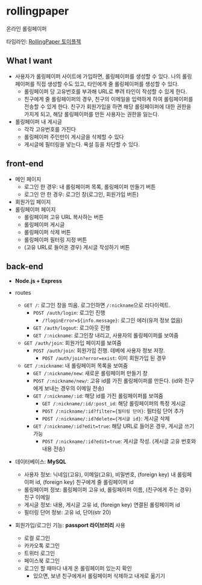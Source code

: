 # rollingpaper
온라인 롤링페이퍼

타임라인: [RollingPaper 토이플젝](https://www.notion.so/nittre/07707fc7e0ce4f1eb87d0638a4dee3b0?v=55090caacd2a44d8b0c39a346dc35c1d)

## What I want
- 사용자가 롤링페이퍼 사이트에 가입하면, 롤링페이퍼를 생성할 수 있다. 나의 롤링페이퍼를 직접 생성할 수도 있고, 타인에게 줄 롤링페이퍼를 생성할 수 있다.
    - 롤링페이퍼 당 고유번호를 부과해 URL로 뿌려 타인이 작성할 수 있게 한다.
    - 친구에게 줄 롤링페이퍼의 경우, 친구의 이메일을 입력하게 하여 롤링페이퍼를 전송할 수 있게 한다. 친구가 회원가입을 하면 해당 롤링페이퍼에 대한 권한을 가지게 되고, 해당 롤링페이퍼를 만든 사용자는 권한을 잃는다.
- 롤링페이퍼 내 게시글
    - 각각 고유번호를 가진다
    - 롤링페이퍼 주인만이 게시글을 삭제할 수 있다
    - 게시글에 필터링을 넣는다. 욕설 등을 차단할 수 있다.

## front-end
- 메인 페이지
    - 로그인 한 경우: 내 롤링페이퍼 목록, 롤링페이퍼 만들기 버튼
    - 로그인 안 한 경우: 로그인 창(로그인, 회원가입 버튼)
- 회원가입 페이지
- 롤링페이퍼 페이지
    - 롤링페이퍼 고유 URL 복사하는 버튼
    - 롤링페이퍼 게시글
    - 롤링페이퍼 삭제 버튼
    - 롤링페이퍼 필터링 지정 버튼
    - (고유 URL로 들어온 경우) 게시글 작성하기 버튼

## back-end
- **Node.js + Express**
- routes
    - `GET /`: 로그인 창을 띄움. 로그인하면 `/:nickname`으로 리다이렉트.
        - `POST /auth/login`: 로그인 진행
            - `/?loginError=${info.message}`: 로그인 에러(유저 정보 없음)
        - `GET /auth/logout`: 로그아웃 진행
        - `GET /:nickname`: 로그인창 내리고, 사용자의 롤링페이퍼를 보여줌
    - `GET /auth/join`: 회원가입 페이지를 보여줌
        - `POST /auth/join`: 회원가입 진행. 데베에 사용자 정보 저장.
            - `POST /auth/join?error=exist`: 이미 회원가입 된 경우
    - `GET /:nickname`: 내 롤링페이퍼 목록을 보여줌
        - `GET /:nickname/new`: 새로운 롤링페이퍼 만들기 창
        - `POST /:nickname/new/`: 고유 id를 가진 롤링페이퍼를 만든다. (id와 친구에게 보내는 경우의 이메일 전송)
        - `GET /:nickname/:id`: 해당 id를 가진 롤링페이퍼를 보여줌
            - `GET /:nickname/:id/:post_id`: 해당 롤링페이퍼의 특정 게시글
            - `POST /:nickname/:id?filter={필터링 단어}`: 필터링 단어 추가
            - `POST /:nickname/:id?delete={게시글 id}`: 게시글 삭제
        - `GET /:nickname/:id?edit=true`: 해당 URL로 들어온 경우, 게시글 쓰기 가능
            - `POST /:nickname/:id?edit=true`: 게시글 작성. (게시글 고유 번호와 내용 전송)

- 데이터베이스: **MySQL**
    - 사용자 정보: 닉네임(고유), 이메일(고유), 비밀번호, (foreign key) 내 롤링페이퍼 id, (foreign key) 친구에게 줄 롤링페이퍼 id
    - 롤링페이퍼 정보: 롤링페이퍼 고유 id, 롤링페이퍼 이름, (친구에게 주는 경우) 친구 이메일
    - 게시글 정보: 내용, 게시글 고유 id, (foreign key) 연결된 롤링페이퍼 id
    - 필터링 단어 정보: 고유 id, 단어(str 20)

- 회원가입/로그인 기능: **passport 라이브러리** 사용
    - 로컬 로그인
    - 카카오톡 로그인
    - 트위터 로그인
    - 페이스북 로그인
    - 로그인 할 때마다 내게 온 롤링페이퍼 있는지 확인
        - 있으면, 보낸 친구에게서 롤링페이퍼 삭제하고 내게로 옮기기
